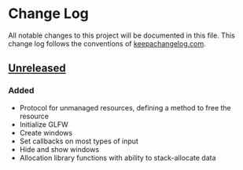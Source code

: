 # Change Log
All notable changes to this project will be documented in this file. This change log follows the conventions of [keepachangelog.com](http://keepachangelog.com/).

## [Unreleased]
### Added
- Protocol for unmanaged resources, defining a method to free the resource
- Initialize GLFW
- Create windows
- Set callbacks on most types of input
- Hide and show windows
- Allocation library functions with ability to stack-allocate data

[Unreleased]: https://github.com/IGJoshua/s-expresso/compare/master..develop
